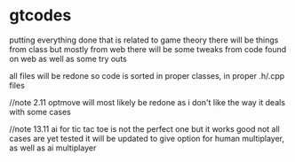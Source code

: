 # gtcodes
putting everything done that is related to game theory
there will be things from class but mostly from web
there will be some tweaks from code found on web as well as some try outs

all files will be redone so code is sorted in proper classes, in proper .h/.cpp files

//note 2.11
optmove will most likely be redone as i don't like the way it deals with some cases

//note 13.11
ai for tic tac toe is not the perfect one but it works good
not all cases are yet tested
it will be updated to give option for human multiplayer, as well as ai multiplayer
